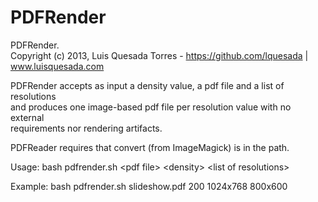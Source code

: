PDFRender
=========

PDFRender.  
Copyright (c) 2013, Luis Quesada Torres - https://github.com/lquesada | www.luisquesada.com

PDFRender accepts as input a density value, a pdf file and a list of resolutions  
and produces one image-based pdf file per resolution value with no external  
requirements nor rendering artifacts.

PDFReader requires that convert (from ImageMagick) is in the path.

Usage: bash pdfrender.sh \<pdf file\> \<density\> \<list of resolutions\>

Example: bash pdfrender.sh slideshow.pdf 200 1024x768 800x600

